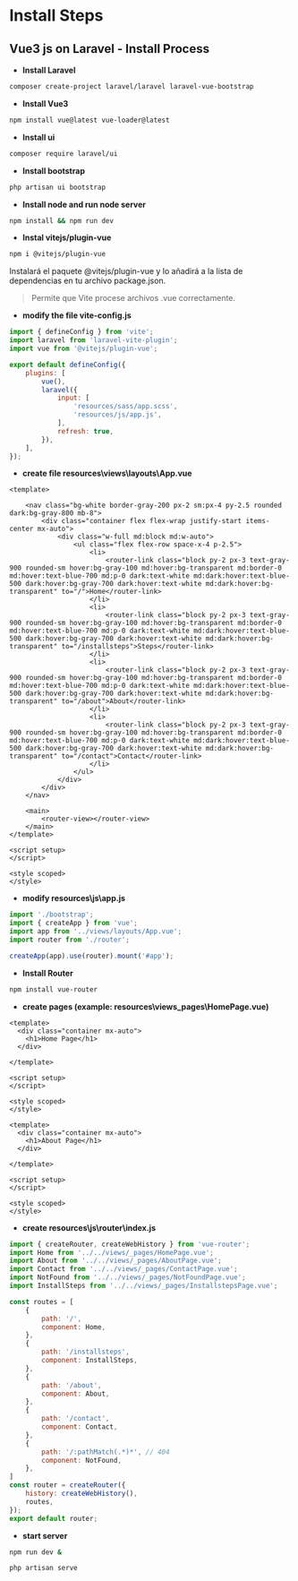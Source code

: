 # Install Steps

## Vue3 js on Laravel - Install Process

* **Install Laravel**

```bash
composer create-project laravel/laravel laravel-vue-bootstrap
```

* **Install Vue3**

```bash
npm install vue@latest vue-loader@latest 
```

* **Install ui**

```bash
composer require laravel/ui
```

* **Install bootstrap**

```bash
php artisan ui bootstrap
```

* **Install node and run node server**

```bash
npm install && npm run dev
```

* **Instal vitejs/plugin-vue**

```bash
npm i @vitejs/plugin-vue
```

Instalará el paquete @vitejs/plugin-vue y lo añadirá a la lista de dependencias en tu archivo package.json.

> Permite que Vite procese archivos .vue correctamente.

* **modify the file vite-config.js**

```js
import { defineConfig } from 'vite';
import laravel from 'laravel-vite-plugin';
import vue from '@vitejs/plugin-vue';

export default defineConfig({
    plugins: [
        vue(),
        laravel({
            input: [
                'resources/sass/app.scss',
                'resources/js/app.js',
            ],
            refresh: true,
        }),
    ],
});
```

* **create file resources\views\layouts\App.vue**

```vue
<template>

    <nav class="bg-white border-gray-200 px-2 sm:px-4 py-2.5 rounded dark:bg-gray-800 mb-8">
        <div class="container flex flex-wrap justify-start items-center mx-auto">
            <div class="w-full md:block md:w-auto">
                <ul class="flex flex-row space-x-4 p-2.5">
                    <li>
                        <router-link class="block py-2 px-3 text-gray-900 rounded-sm hover:bg-gray-100 md:hover:bg-transparent md:border-0 md:hover:text-blue-700 md:p-0 dark:text-white md:dark:hover:text-blue-500 dark:hover:bg-gray-700 dark:hover:text-white md:dark:hover:bg-transparent" to="/">Home</router-link>
                    </li>
                    <li>
                        <router-link class="block py-2 px-3 text-gray-900 rounded-sm hover:bg-gray-100 md:hover:bg-transparent md:border-0 md:hover:text-blue-700 md:p-0 dark:text-white md:dark:hover:text-blue-500 dark:hover:bg-gray-700 dark:hover:text-white md:dark:hover:bg-transparent" to="/installsteps">Steps</router-link>
                    </li>
                    <li>
                        <router-link class="block py-2 px-3 text-gray-900 rounded-sm hover:bg-gray-100 md:hover:bg-transparent md:border-0 md:hover:text-blue-700 md:p-0 dark:text-white md:dark:hover:text-blue-500 dark:hover:bg-gray-700 dark:hover:text-white md:dark:hover:bg-transparent" to="/about">About</router-link>
                    </li>
                    <li>
                        <router-link class="block py-2 px-3 text-gray-900 rounded-sm hover:bg-gray-100 md:hover:bg-transparent md:border-0 md:hover:text-blue-700 md:p-0 dark:text-white md:dark:hover:text-blue-500 dark:hover:bg-gray-700 dark:hover:text-white md:dark:hover:bg-transparent" to="/contact">Contact</router-link>
                    </li>
                </ul>
            </div>
        </div>
    </nav>

    <main>
        <router-view></router-view>
    </main>
</template>

<script setup>
</script>

<style scoped> 
</style>
```

* **modify resources\js\app.js**

```js
import './bootstrap';
import { createApp } from 'vue';
import app from '../views/layouts/App.vue';
import router from './router';

createApp(app).use(router).mount('#app');
```

* **Install Router**

```bash
npm install vue-router
```

* **create pages (example: resources\views\_pages\HomePage.vue)**

```vue
<template>
  <div class="container mx-auto">
    <h1>Home Page</h1>
  </div>

</template>

<script setup>
</script>

<style scoped>
</style>
```

```vue
<template>
  <div class="container mx-auto">
    <h1>About Page</h1>
  </div>

</template>

<script setup>
</script>

<style scoped>
</style>
```

* **create resources\js\router\index.js**

```js
import { createRouter, createWebHistory } from 'vue-router';
import Home from '../../views/_pages/HomePage.vue';
import About from '../../views/_pages/AboutPage.vue';
import Contact from '../../views/_pages/ContactPage.vue';
import NotFound from '../../views/_pages/NotFoundPage.vue';
import InstallSteps from '../../views/_pages/InstallstepsPage.vue';

const routes = [
    {
        path: '/',
        component: Home,
    },
    {
        path: '/installsteps',
        component: InstallSteps,
    },
    {
        path: '/about',
        component: About,
    },
    {
        path: '/contact',
        component: Contact,
    },
    {
        path: '/:pathMatch(.*)*', // 404
        component: NotFound,
    },
]
const router = createRouter({
    history: createWebHistory(),
    routes,
});
export default router;
```


* **start server**

```bash
npm run dev &

php artisan serve
```
